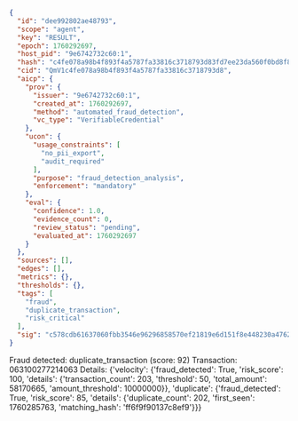 ```json
{
  "id": "dee992802ae48793",
  "scope": "agent",
  "key": "RESULT",
  "epoch": 1760292697,
  "host_pid": "9e6742732c60:1",
  "hash": "c4fe078a98b4f893f4a5787fa33816c3718793d83fd7ee23da560f0bd8f8176c",
  "cid": "QmV1c4fe078a98b4f893f4a5787fa33816c3718793d8",
  "aicp": {
    "prov": {
      "issuer": "9e6742732c60:1",
      "created_at": 1760292697,
      "method": "automated_fraud_detection",
      "vc_type": "VerifiableCredential"
    },
    "ucon": {
      "usage_constraints": [
        "no_pii_export",
        "audit_required"
      ],
      "purpose": "fraud_detection_analysis",
      "enforcement": "mandatory"
    },
    "eval": {
      "confidence": 1.0,
      "evidence_count": 0,
      "review_status": "pending",
      "evaluated_at": 1760292697
    }
  },
  "sources": [],
  "edges": [],
  "metrics": {},
  "thresholds": {},
  "tags": [
    "fraud",
    "duplicate_transaction",
    "risk_critical"
  ],
  "sig": "c578cdb61637060fbb3546e96296858570ef21819e6d151f8e448230a4762940"
}
```

Fraud detected: duplicate_transaction (score: 92)
Transaction: 063100277214063
Details: {'velocity': {'fraud_detected': True, 'risk_score': 100, 'details': {'transaction_count': 203, 'threshold': 50, 'total_amount': 58170665, 'amount_threshold': 10000000}}, 'duplicate': {'fraud_detected': True, 'risk_score': 85, 'details': {'duplicate_count': 202, 'first_seen': 1760285763, 'matching_hash': 'ff6f9f90137c8ef9'}}}